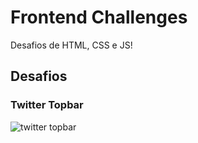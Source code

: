 # Frontend Challenges
Desafios de HTML, CSS e JS!

## Desafios

### Twitter Topbar
![twitter topbar](https://github.com/marcosabb/frontend-challenges/blob/master/images/twitter-topbar.png "Twitter Topbar")